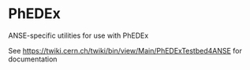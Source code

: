 PhEDEx
======

ANSE-specific utilities for use with PhEDEx

See https://twiki.cern.ch/twiki/bin/view/Main/PhEDExTestbed4ANSE for documentation

